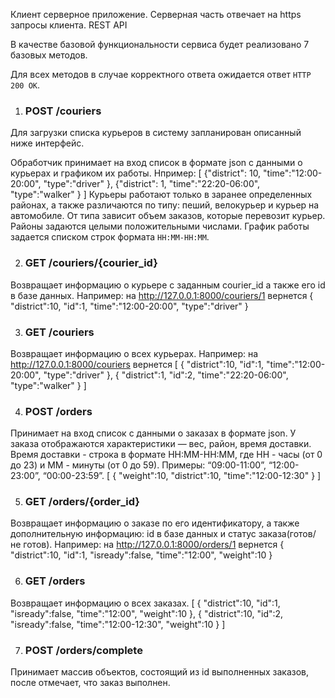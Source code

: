 Клиент серверное приложение. Серверная часть отвечает на https запросы клиента.
REST API

В качестве базовой функциональности сервиса будет реализовано 7 базовых методов.

Для всех методов в случае корректного ответа ожидается ответ `HTTP 200 OK`.

1) ### POST /couriers
Для загрузки списка курьеров в систему запланирован описанный ниже интерфейс.

Обработчик принимает на вход список в формате json с данными о курьерах и графиком их работы.
Нпример: [
    {"district": 10,
    "time":"12:00-20:00",
    "type":"driver"
    },
    {"district": 1,
    "time":"22:20-06:00",
    "type":"walker"
    }
]
Курьеры работают только в заранее определенных районах, а также различаются по типу: пеший, велокурьер и 
курьер на автомобиле. От типа зависит объем заказов, которые перевозит курьер.
Районы задаются целыми положительными числами. График работы задается списком строк формата `HH:MM-HH:MM`.

2) ### GET /couriers/{courier_id}

Возвращает информацию о курьере с заданным courier_id а также его id в базе данных. Например: на http://127.0.0.1:8000/couriers/1
вернется
{
  "district":10,
  "id":1,
  "time":"12:00-20:00",
  "type":"driver"
}

3) ### GET /couriers

Возвращает информацию о всех курьерах. Например: на http://127.0.0.1:8000/couriers
вернется
[
  {
    "district":10,
    "id":1,
    "time":"12:00-20:00",
    "type":"driver"
  },
  {
    "district":1,
    "id":2,
    "time":"22:20-06:00",
    "type":"walker"
  }
]

4) ### POST /orders

Принимает на вход список с данными о заказах в формате json. У заказа отображаются характеристики — вес, район, 
время доставки.
Время доставки - строка в формате HH:MM-HH:MM, где HH - часы (от 0 до 23) и MM - минуты (от 0 до 59). Примеры: “09:00-11:00”, “12:00-23:00”, “00:00-23:59”.
[
    {
    "weight":10,
    "district":10,
    "time":"12:00-12:30"
    }
]


5) ### GET /orders/{order_id}

Возвращает информацию о заказе по его идентификатору, а также дополнительную информацию: id в базе данных и статус заказа(готов/не готов).
Например: на http://127.0.0.1:8000/orders/1
вернется
{
  "district":10,
  "id":1,
  "isready":false,
  "time":"12:00",
  "weight":10
}

6) ### GET /orders

Возвращает информацию о всех заказах.
[
  {
    "district":10,
    "id":1,
    "isready":false,
    "time":"12:00",
    "weight":10
  },
  {
    "district":10,
    "id":2,
    "isready":false,
    "time":"12:00-12:30",
    "weight":10
  }
]

7) ### POST /orders/complete

Принимает массив объектов, состоящий из id выполненных заказов, после отмечает, что заказ выполнен.

